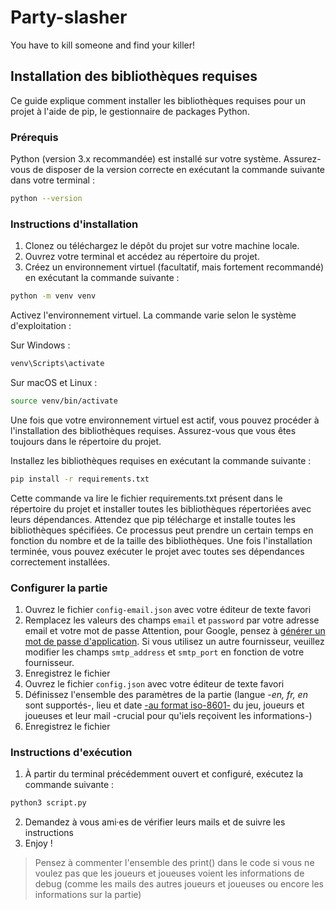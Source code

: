# Party-slasher
You have to kill someone and find your killer!

## Installation des bibliothèques requises
Ce guide explique comment installer les bibliothèques requises pour un projet à l'aide de pip, le gestionnaire de packages Python.

### Prérequis
Python (version 3.x recommandée) est installé sur votre système.
Assurez-vous de disposer de la version correcte en exécutant la commande suivante dans votre terminal :
```bash
python --version
```
### Instructions d'installation
1) Clonez ou téléchargez le dépôt du projet sur votre machine locale.
2) Ouvrez votre terminal et accédez au répertoire du projet.
3) Créez un environnement virtuel (facultatif, mais fortement recommandé) en exécutant la commande suivante :

```bash
python -m venv venv
```
Activez l'environnement virtuel. La commande varie selon le système d'exploitation :

Sur Windows :
```bash
venv\Scripts\activate
```
Sur macOS et Linux :
```bash
source venv/bin/activate
```

Une fois que votre environnement virtuel est actif, vous pouvez procéder à l'installation des bibliothèques requises.
Assurez-vous que vous êtes toujours dans le répertoire du projet.

Installez les bibliothèques requises en exécutant la commande suivante :

```bash
pip install -r requirements.txt
```
Cette commande va lire le fichier requirements.txt présent dans le répertoire du projet et installer toutes les bibliothèques répertoriées avec leurs dépendances.
Attendez que pip télécharge et installe toutes les bibliothèques spécifiées.
Ce processus peut prendre un certain temps en fonction du nombre et de la taille des bibliothèques.
Une fois l'installation terminée, vous pouvez exécuter le projet avec toutes ses dépendances correctement installées.

### Configurer la partie
1) Ouvrez le fichier `config-email.json` avec votre éditeur de texte favori
2) Remplacez les valeurs des champs `email` et `password` par votre adresse email et votre mot de passe
   Attention, pour Google, pensez à [générer un mot de passe d'application](https://support.google.com/accounts/answer/185833?hl=fr).
   Si vous utilisez un autre fournisseur, veuillez modifier les champs `smtp_address` et `smtp_port` en fonction de votre fournisseur.
3) Enregistrez le fichier
4) Ouvrez le fichier `config.json` avec votre éditeur de texte favori
5) Définissez l'ensemble des paramètres de la partie (langue -*en, fr, en* sont supportés-, lieu et date [-au format iso-8601-](https://www.iso.org/fr/iso-8601-date-and-time-format.html) du jeu, joueurs et joueuses et leur mail -crucial pour qu'iels reçoivent les informations-)
6) Enregistrez le fichier

### Instructions d'exécution
1) À partir du terminal précédemment ouvert et configuré, exécutez la commande suivante :
```bash
python3 script.py
```
2) Demandez à vous ami·es de vérifier leurs mails et de suivre les instructions
3) Enjoy !

> Pensez à commenter l'ensemble des print() dans le code si vous ne voulez pas que les joueurs et joueuses voient les informations de debug (comme les mails des autres joueurs et joueuses ou encore les informations sur la partie)